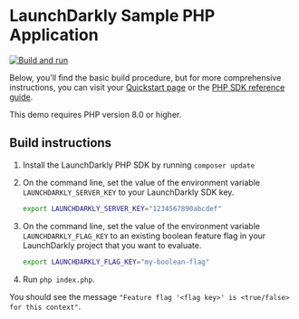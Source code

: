 # LaunchDarkly Sample PHP Application

[![Build and run](https://github.com/launchdarkly/hello-php/actions/workflows/ci.yml/badge.svg)](https://github.com/launchdarkly/hello-php/actions/workflows/ci.yml)

Below, you'll find the basic build procedure, but for more comprehensive instructions, you can visit your [Quickstart page](https://app.launchdarkly.com/quickstart#/) or the [PHP SDK reference guide](https://docs.launchdarkly.com/sdk/server-side/php).

This demo requires PHP version 8.0 or higher.

## Build instructions

1. Install the LaunchDarkly PHP SDK by running `composer update`
1. On the command line, set the value of the environment variable `LAUNCHDARKLY_SERVER_KEY` to your LaunchDarkly SDK key.
    ```bash
    export LAUNCHDARKLY_SERVER_KEY="1234567890abcdef"
    ```
1. On the command line, set the value of the environment variable `LAUNCHDARKLY_FLAG_KEY` to an existing boolean feature flag in your LaunchDarkly project that you want to evaluate.

    ```bash
    export LAUNCHDARKLY_FLAG_KEY="my-boolean-flag"
    ```
1. Run `php index.php`.

You should see the message `"Feature flag '<flag key>' is <true/false> for this context"`.
